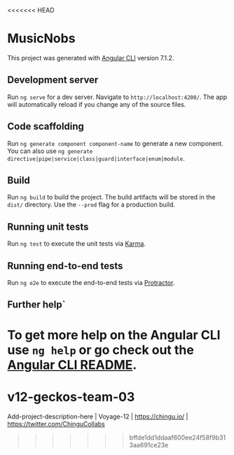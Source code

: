 <<<<<<< HEAD
# MusicNobs

This project was generated with [Angular CLI](https://github.com/angular/angular-cli) version 7.1.2.

## Development server

Run `ng serve` for a dev server. Navigate to `http://localhost:4200/`. The app will automatically reload if you change any of the source files.

## Code scaffolding

Run `ng generate component component-name` to generate a new component. You can also use `ng generate directive|pipe|service|class|guard|interface|enum|module`.

## Build

Run `ng build` to build the project. The build artifacts will be stored in the `dist/` directory. Use the `--prod` flag for a production build.

## Running unit tests

Run `ng test` to execute the unit tests via [Karma](https://karma-runner.github.io).

## Running end-to-end tests

Run `ng e2e` to execute the end-to-end tests via [Protractor](http://www.protractortest.org/).

## Further help`

To get more help on the Angular CLI use `ng help` or go check out the [Angular CLI README](https://github.com/angular/angular-cli/blob/master/README.md).
=======
# v12-geckos-team-03
Add-project-description-here | Voyage-12 | https://chingu.io/ | https://twitter.com/ChinguCollabs
>>>>>>> bffde1dd1ddaaf600ee24f58f9b313aa691ce23e
